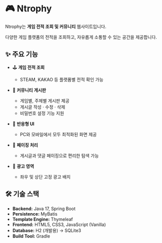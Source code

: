 # 🎮 Ntrophy
Ntrophy는 **게임 전적 조회 및 커뮤니티** 웹사이트입니다.

다양한 게임 플랫폼의 전적을 조회하고, 자유롭게 소통할 수 있는 공간을 제공합니다.

## ✨ 주요 기능
- 🕹️ **게임 전적 조회**  
  - STEAM, KAKAO 등 플랫폼별 전적 확인 가능

- 💬 **커뮤니티 게시판**  
  - 게임별, 주제별 게시판 제공  
  - 게시글 작성 · 수정 · 삭제  
  - 비밀번호 설정 기능 지원

- 📱 **반응형 UI**  
  - PC와 모바일에서 모두 최적화된 화면 제공

- 📄 **페이징 처리**  
  - 게시글과 댓글 페이징으로 편리한 탐색 가능

- 📢 **광고 영역**  
  - 좌우 및 상단 고정 광고 배치

## 🛠️ 기술 스택
- **Backend:** Java 17, Spring Boot  
- **Persistence:** MyBatis  
- **Template Engine:** Thymeleaf  
- **Frontend:** HTML5, CSS3, JavaScript (Vanilla)  
- **Database:** H2 (개발용) -> SQLite3
- **Build Tool:** Gradle  
